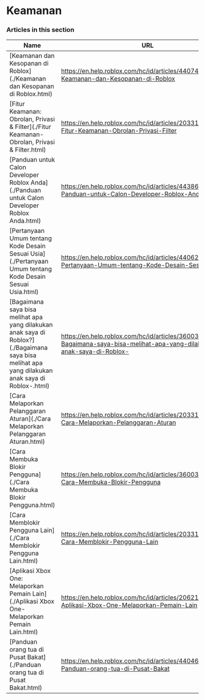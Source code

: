 # Keamanan  
### Articles in this section
Name|URL
-|-
[Keamanan dan Kesopanan di Roblox](./Keamanan dan Kesopanan di Roblox.html) |https://en.help.roblox.com/hc/id/articles/4407444339348-Keamanan-dan-Kesopanan-di-Roblox
[Fitur Keamanan: Obrolan, Privasi & Filter](./Fitur Keamanan- Obrolan, Privasi & Filter.html) |https://en.help.roblox.com/hc/id/articles/203313120-Fitur-Keamanan-Obrolan-Privasi-Filter
[Panduan untuk Calon Developer Roblox Anda](./Panduan untuk Calon Developer Roblox Anda.html) |https://en.help.roblox.com/hc/id/articles/4438648708756-Panduan-untuk-Calon-Developer-Roblox-Anda
[Pertanyaan Umum tentang Kode Desain Sesuai Usia](./Pertanyaan Umum tentang Kode Desain Sesuai Usia.html) |https://en.help.roblox.com/hc/id/articles/4406238486676-Pertanyaan-Umum-tentang-Kode-Desain-Sesuai-Usia
[Bagaimana saya bisa melihat apa yang dilakukan anak saya di Roblox?](./Bagaimana saya bisa melihat apa yang dilakukan anak saya di Roblox-.html) |https://en.help.roblox.com/hc/id/articles/360031384652-Bagaimana-saya-bisa-melihat-apa-yang-dilakukan-anak-saya-di-Roblox-
[Cara Melaporkan Pelanggaran Aturan](./Cara Melaporkan Pelanggaran Aturan.html) |https://en.help.roblox.com/hc/id/articles/203312410-Cara-Melaporkan-Pelanggaran-Aturan
[Cara Membuka Blokir Pengguna](./Cara Membuka Blokir Pengguna.html) |https://en.help.roblox.com/hc/id/articles/360033386312-Cara-Membuka-Blokir-Pengguna
[Cara Memblokir Pengguna Lain](./Cara Memblokir Pengguna Lain.html) |https://en.help.roblox.com/hc/id/articles/203314270-Cara-Memblokir-Pengguna-Lain
[Aplikasi Xbox One: Melaporkan Pemain Lain](./Aplikasi Xbox One- Melaporkan Pemain Lain.html) |https://en.help.roblox.com/hc/id/articles/206210440-Aplikasi-Xbox-One-Melaporkan-Pemain-Lain
[Panduan orang tua di Pusat Bakat](./Panduan orang tua di Pusat Bakat.html) |https://en.help.roblox.com/hc/id/articles/4404630280980-Panduan-orang-tua-di-Pusat-Bakat